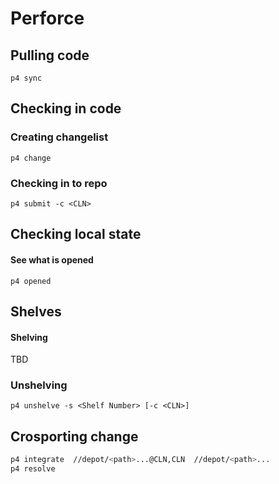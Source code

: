 # Perforce

## Pulling code
`p4 sync`

## Checking in code

### Creating changelist
`p4 change`

### Checking in to repo
`p4 submit -c <CLN>`

## Checking local state

#### See what is opened
`p4 opened`

## Shelves

#### Shelving
TBD

### Unshelving
`p4 unshelve -s <Shelf Number> [-c <CLN>]`

## Crosporting change
```bash
p4 integrate  //depot/<path>...@CLN,CLN  //depot/<path>...
p4 resolve
```
